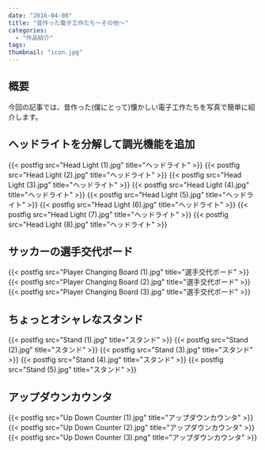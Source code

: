 ```yaml
---
date: "2016-04-08"
title: "昔作った電子工作たち～その他～"
categories:
  - "作品紹介"
tags:
thumbnail: "icon.jpg"
---
```


## 概要

今回の記事では、昔作った(僕にとって)懐かしい電子工作たちを写真で簡単に紹介します。
<!--more-->

## ヘッドライトを分解して調光機能を追加

{{< postfig src="Head Light (1).jpg" title="ヘッドライト" >}}
{{< postfig src="Head Light (2).jpg" title="ヘッドライト" >}}
{{< postfig src="Head Light (3).jpg" title="ヘッドライト" >}}
{{< postfig src="Head Light (4).jpg" title="ヘッドライト" >}}
{{< postfig src="Head Light (5).jpg" title="ヘッドライト" >}}
{{< postfig src="Head Light (6).jpg" title="ヘッドライト" >}}
{{< postfig src="Head Light (7).jpg" title="ヘッドライト" >}}
{{< postfig src="Head Light (8).jpg" title="ヘッドライト" >}}

## サッカーの選手交代ボード

{{< postfig src="Player Changing Board (1).jpg" title="選手交代ボード" >}}
{{< postfig src="Player Changing Board (2).jpg" title="選手交代ボード" >}}
{{< postfig src="Player Changing Board (3).jpg" title="選手交代ボード" >}}

## ちょっとオシャレなスタンド

{{< postfig src="Stand (1).jpg" title="スタンド" >}}
{{< postfig src="Stand (2).jpg" title="スタンド" >}}
{{< postfig src="Stand (3).jpg" title="スタンド" >}}
{{< postfig src="Stand (4).jpg" title="スタンド" >}}
{{< postfig src="Stand (5).jpg" title="スタンド" >}}

## アップダウンカウンタ

{{< postfig src="Up Down Counter (1).jpg" title="アップダウンカウンタ" >}}
{{< postfig src="Up Down Counter (2).jpg" title="アップダウンカウンタ" >}}
{{< postfig src="Up Down Counter (3).png" title="アップダウンカウンタ" >}}
